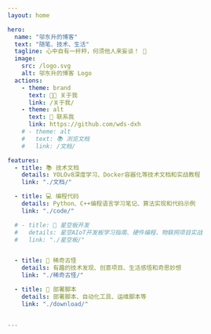 ```yaml
---
layout: home

hero:
  name: "邬东升的博客"
  text: "随笔、技术、生活"
  tagline: 心中自有一杆秤，何须他人来妄谈！ 🚀
  image:
    src: /logo.svg
    alt: 邬东升的博客 Logo
  actions:
    - theme: brand
      text: 🧑‍💻 关于我
      link: /关于我/
    - theme: alt
      text: 📧 联系我
      link: https://github.com/wds-dxh
    # - theme: alt
    #   text: 📚 浏览文档
    #   link: /文档/

features:
  - title: 📚 技术文档
    details: YOLOv8深度学习、Docker容器化等技术文档和实战教程
    link: "./文档/"

  - title: 💻 编程代码
    details: Python、C++编程语言学习笔记、算法实现和代码示例
    link: "./code/"

  # - title: 🌟 星空板开发
  #   details: 星空AIoT开发板学习指南、硬件编程、物联网项目实战
  #   link: "./星空板/"


  - title: 🎨 稀奇古怪
    details: 有趣的技术发现、创意项目、生活感悟和奇思妙想
    link: "./稀奇古怪/"

  - title: 🔧 部署脚本
    details: 部署脚本、自动化工具、运维脚本等
    link: "./download/"


---
```

